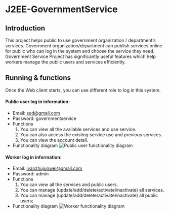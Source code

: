 # J2EE-GovernmentService

## Introduction
This project helps public to use government organization / department’s services. Government organization/department can publish services online for public who can log in the system and choose the service they need. Government Service Project has significantly useful features which help workers manage the public users and services efficiently.

## Running & functions
Once the Web client starts, you can use different role to log in this system.

#### Public user log in information:
 - Email: sed@gmail.com
 - Password: governmentservice
 - Functions
	 1. You can view all the available services and use service.
	 2. You can also access the existing service use and previous services.
	 3. You can view the account detail.
- Functionality diagram
![Public user functionality diagram](https://drive.google.com/open?id=0BxIlw62zxgOaS09ta3paaWxxTW8)
  
#### Worker log in information:
- Email: ivanzhujunwei@gmail.com
- Password: admin
- Functions         
	1. You can view all the services and public users.
	2. You can manage (update/add/delete/activate/inactivate) all services.
	3. You can manage (update/add/delete/activate/inactivate) all public users;
- Functionality diagram
![Worker functionality diagram](https://drive.google.com/open?id=0BxIlw62zxgOabFAxN2hkQVRBZTg)
